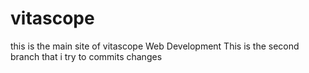 # vitascope
this is the main site of vitascope Web Development
This is the second branch that i try to commits changes
